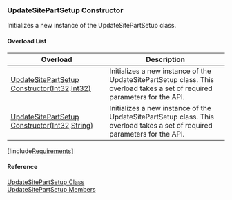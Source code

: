 ﻿### UpdateSitePartSetup Constructor

Initializes a new instance of the UpdateSitePartSetup class.

#### Overload List

| Overload | Description |
| --- | --- |
| [UpdateSitePartSetup Constructor(Int32,Int32)](FChoice.Toolkits.Clarify~FChoice.Toolkits.Clarify.Interfaces.UpdateSitePartSetup~_ctor(Int32,Int32).md) | Initializes a new instance of the UpdateSitePartSetup class. This overload takes a set of required parameters for the API.   |
| [UpdateSitePartSetup Constructor(Int32,String)](FChoice.Toolkits.Clarify~FChoice.Toolkits.Clarify.Interfaces.UpdateSitePartSetup~_ctor(Int32,String).md) | Initializes a new instance of the UpdateSitePartSetup class. This overload takes a set of required parameters for the API.   |

[!include[Requirements](../partials/requirements.md)]



#### Reference

[UpdateSitePartSetup Class](FChoice.Toolkits.Clarify~FChoice.Toolkits.Clarify.Interfaces.UpdateSitePartSetup.md)  
[UpdateSitePartSetup Members](FChoice.Toolkits.Clarify~FChoice.Toolkits.Clarify.Interfaces.UpdateSitePartSetup_members.md)